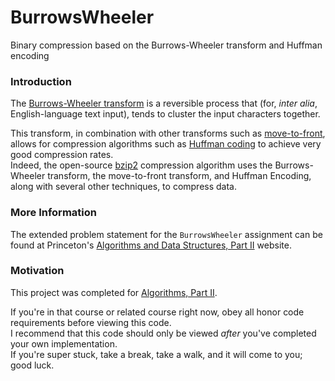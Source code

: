 # BurrowsWheeler
Binary compression based on the Burrows-Wheeler transform and Huffman encoding

### Introduction
The [Burrows-Wheeler transform](https://en.wikipedia.org/wiki/Burrows%E2%80%93Wheeler_transform) is a reversible process that (for, _inter alia_, English-language text input), tends to cluster the input characters together.

This transform, in combination with other transforms such as [move-to-front](https://en.wikipedia.org/wiki/Move-to-front_transform), allows for compression algorithms such as [Huffman coding](https://en.wikipedia.org/wiki/Huffman_coding) to achieve very good compression rates.  
Indeed, the open-source [bzip2](https://en.wikipedia.org/wiki/Bzip2) compression algorithm uses the Burrows-Wheeler transform, the move-to-front transform, and Huffman Encoding, along with several other techniques, to compress data.

### More Information
The extended problem statement for the `BurrowsWheeler` assignment can be found at Princeton's [Algorithms and Data Structures, Part II](http://coursera.cs.princeton.edu/algs4/assignments/burrows.html) website.

### Motivation
This project was completed for [Algorithms, Part II](https://www.coursera.org/learn/algorithms-part2).

If you're in that course or related course right now, obey all honor code requirements before viewing this code.  
I recommend that this code should only be viewed _after_ you've completed your own implementation.  
If you're super stuck, take a break, take a walk, and it will come to you; good luck.

